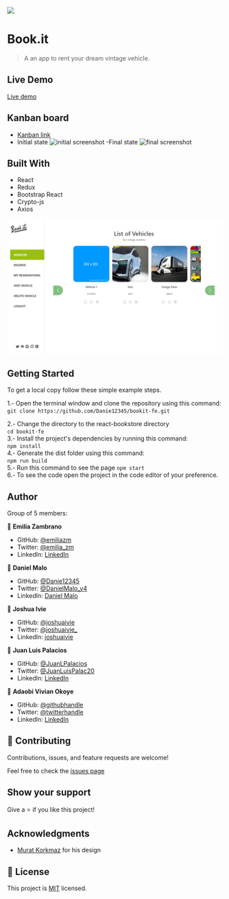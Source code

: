 ![](https://img.shields.io/badge/Microverse-blueviolet)

# Book.it 
> A an app to rent your dream vintage vehicle.


## Live Demo

[Live demo](https://bookit-fe.netlify.app/)

## Kanban board
- [Kanban link](https://github.com/users/Danie12345/projects/4/views/1) 
- Initial state
![initial screenshot](https://user-images.githubusercontent.com/35552263/190486489-5c7e34a5-5727-44b7-9e57-5fa7a435fd21.png)
-Final state
![final screenshot](https://user-images.githubusercontent.com/98142626/193120741-65875a3e-4105-4ab9-bb20-cb15214653fa.png)


## Built With

- React
- Redux
- Bootstrap React
- Crypto-js
- Axios

![image](./screenshot.png)


## Getting Started

To get a local copy follow these simple example steps.  

1.- Open the terminal window and clone the repository using this command:  
`git clone https://github.com/Danie12345/bookit-fe.git` 

2.- Change the directory to the react-bookstore directory  
`cd bookit-fe`  
3.- Install the project's dependencies by running this command:   
`npm install`  
4.- Generate the dist folder using this command:  
`npm run build`  
5.- Run this command to see the page `npm start`  
6.- To see the code open the project in the code editor of your preference.  



## Author
Group of 5 members:

👤 **Emilia Zambrano**

- GitHub: [@emiliazm](https://github.com/emiliazm)
- Twitter: [@emilia_zm](https://twitter.com/emilia_zm)
- LinkedIn: [LinkedIn](https://www.linkedin.com/in/emilia-zambrano-montero-aa30a611b/)

👤 **Daniel Malo**

- GitHub: [@Danie12345](https://github.com/Danie12345)
- Twitter: [@DanielMalo_v4](https://twitter.com/DanielMalo_v4)
- LinkedIn: [Daniel Malo](https://linkedin.com/in/daniel-malo)


👤 **Joshua Ivie**

- GitHub: [@joshuaivie](https://github.com/joshuaivie)
- Twitter: [@joshuaivie\_](https://twitter.com/joshuaivie_)
- LinkedIn: [joshuaivie](https://linkedin.com/in/joshuaivie)



👤 **Juan Luis Palacios**

- GitHub: [@JuanLPalacios](https://github.com/JuanLPalacios)
- Twitter: [@JuanLuisPalac20](https://twitter.com/twitterhandle)
- LinkedIn: [LinkedIn](https://www.linkedin.com/in/juan-luis-palacios-p%C3%A9rez-95b39a228/)


👤 **Adaobi Vivian Okoye**

- GitHub: [@githubhandle](https://github.com/adanzeakonobi) 
- Twitter: [@twitterhandle](https://twitter.com/Adaebubemmuta)
- LinkedIn: [LinkedIn](https://linkedin.com/in/okoyeaadaobi)



## 🤝 Contributing

Contributions, issues, and feature requests are welcome!

Feel free to check the [issues page](./issues)

## Show your support

Give a ⭐️ if you like this project!

## Acknowledgments

- [Murat Korkmaz](https://www.behance.net/muratk) for his design

## 📝 License

This project is [MIT](./LICENSE.md) licensed.
